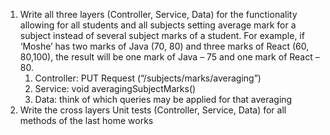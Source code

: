 1. Write all three layers (Controller, Service, Data) for the functionality allowing for all students and all subjects setting average mark for a subject instead of several subject marks of a student. For example, if ‘Moshe’ has two marks of Java (70, 80) and three marks of React (60, 80,100), the result will be one mark of Java – 75 and one mark of React – 80.
   1. Controller: PUT Request (“/subjects/marks/averaging”)
   1. Service: void averagingSubjectMarks()
   1. Data: think of which queries may be applied for that averaging
1. Write the cross layers Unit tests (Controller, Service, Data) for all methods of the last home works 
